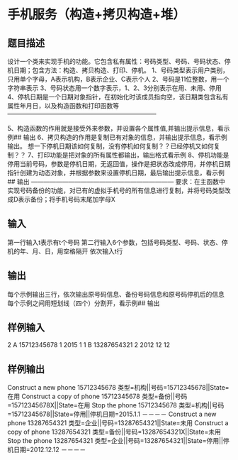  # 手机服务（构造+拷贝构造+堆） ## 题目描述 设计一个类来实现手机的功能。它包含私有属性：号码类型、号码、号码状态、停机日期；包含方法：构造、拷贝构造、打印、停机。 1、号码类型表示用户类别，只用单个字母，A表示机构，B表示企业、C表示个人 2、号码是11位整数，用一个字符串表示 3、号码状态用一个数字表示，1、2、3分别表示在用、未用、停用 4、停机日期是一个日期对象指针，在初始化时该成员指向空，该日期类包含私有属性年月日，以及构造函数和打印函数等 ————————————————————————  5、构造函数的作用就是接受外来参数，并设置各个属性值,并输出提示信息，看示例## 输出 6、拷贝构造的作用是复制已有对象的信息，并输出提示信息，看示例输出。 想一下停机日期该如何复制，没有停机如何复制？？已经停机又如何复制？？ 7、打印功能是把对象的所有属性都输出，输出格式看示例 8、停机功能是停用当前号码，参数是停机日期，无返回值，操作是把状态改成停用，并停机日期指针创建为动态对象，并根据参数来设置停机日期，最后输出提示信息，看示例## 输出 ——————————————————————— 要求：在主函数中实现号码备份的功能，对已有的虚拟手机号的所有信息进行复制，并将号码类型改成D表示备份；将手机号码末尾加字母X  ## 输入 第一行输入t表示有t个号码 第二行输入6个参数，包括号码类型、号码、状态、停机的年、月、日，用空格隔开 依次输入t行 ## 输出 每个示例输出三行，依次输出原号码信息、备份号码信息和原号码停机后的信息 每个示例之间用短划线（四个）分割开，看示例## 输出 ## 样例输入 2 A 15712345678 1 2015 1 1 B 13287654321 2 2012 12 12 ## 样例输出 Construct a new phone 15712345678 类型=机构||号码=15712345678||State=在用 Construct a copy of phone 15712345678 类型=备份||号码=15712345678X||State=在用 Stop the phone 15712345678 类型=机构||号码=15712345678||State=停用||停机日期=2015.1.1 －－－－ Construct a new phone 13287654321 类型=企业||号码=13287654321||State=未用 Construct a copy of phone 13287654321 类型=备份||号码=13287654321X||State=未用 Stop the phone 13287654321 类型=企业||号码=13287654321||State=停用||停机日期=2012.12.12 －－－－ 